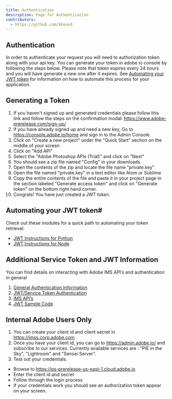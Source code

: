 ```yaml
---
title: Authentication
description: Page for Authentication
contributors:
  - https://github.com/khound
---
```


## Authentication
In order to authenticate your request you will need to authorization token along with your api key. You can generate your token in adobe io console by following the steps below.
Please note that token expires every 24 hours and you will have generate a new one after it expires. See [Automating your JWT token](/authentication/#automating-your-jwt-token) for information on how to automate this process for your application.

## Generating a Token

1. If you haven't signed up and generated credentials please follow this link and follow the steps on the confirmation modal: https://www.adobe-prerelease.com/sign-up/
2. If you have already signed up and need a new key, Go to https://console.adobe.io/home and sign in to the Admin Console.
3. Click on "Create a new project" under the "Quick Start" section on the middle of your screen
4. Click on "Add API"
5. Select the "Adobe Photoshop APIs (Trial)" and click on "Next"
6. You should see a zip file named "Config" in your downloads
7. Open the contents of the zip and locate the file name "private.key"
8. Open the file named "private.key" in a text editor like Atom or Sublime
9. Copy the entire contents of the file and paste it in your project page in the section labeled "Generate access token" and click on "Generate token" on the bottom right hand corner.
10. Congrats! You have just created a JWT token.

## Automating your JWT token#

Check out these modules for a quick path to automating your token retrieval:

- [JWT Instructions for Python](https://www.datanalyst.info/python/adobe-io-user-management/adobe-io-jwt-authentication-with-python/)
- [JWT Instructions for Node](https://www.npmjs.com/package/@adobe/jwt-auth)

## Additional Service Token and JWT Information

You can find details on interacting with Adobe IMS API’s and authentication in general
1. [General Authentication Information](https://www.adobe.io/authentication/auth-methods.html#!AdobeDocs/adobeio-auth/master/AuthenticationOverview/AuthenticationGuide.md)
2. [JWT/Service Token Authentication](https://www.adobe.io/authentication/auth-methods.html#!AdobeDocs/adobeio-auth/master/JWT/JWT.md)
3. [IMS API’s](https://www.adobe.io/authentication/auth-methods.html#!AdobeDocs/adobeio-auth/master/Resources/IMS.md)
4. [JWT Sample Code](https://github.com/AdobeDocs/cis-photoshop-api-docs/tree/main/sample-code/jwt-sample-app)


## Internal Adobe Users Only

1. You can create your client id and client secret in  https://imss.corp.adobe.com .
2. Once you have your client id, you can go to https://admin.adobe.io/ and subscribe to our services.
Currently available services are : "PIE in the Sky", "Lightroom" and "Sensei Server".   
3. Test out your credentials.
- Browse to https://ps-prerelease-us-east-1.cloud.adobe.io
- Enter the client id and secret
- Follow through the login process
- If your credentials work you should see an authorization token appear on your screen.
